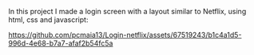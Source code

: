 In this project I made a login screen with a layout similar to Netflix, 
using html, css and javascript:


https://github.com/pcmaia13/Login-netflix/assets/67519243/b1c4a1d5-996d-4e68-b7a7-afaf2b54fc5a

